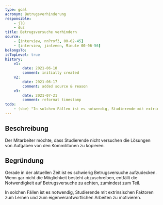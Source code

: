 ```yaml
---
type: goal
acronym: Betrugsverhinderung
responsible: 
    - jlü
    - duz
title: Betrugsversuche verhindern
source: 
    - [interview, nnProf3, 00-02-45]
    - [interview, jintveen, Minute 00-06-56]
belongsTo: 
isTopLevel: true
history:
    v1:
        date: 2021-06-10
        comment: initially created
    v2:
        date: 2021-06-17
        comment: added source & reason
    v3:
        date: 2021-07-21
        comment: reformat timestamp
todo:
    - (sbe) "In solchen Fällen ist es notwendig, Studierende mit extrinsischen Faktoren zum Lernen und zum eigenverantwortlichen Arbeiten zu motivieren." Das ist doch ein Widerspruch. Wenn man gar nicht abschreiben kann, dann braucht es doch auch keine extrinsischen Faktoren zu geben, oder? Solche Faktoren wären doch eher z.B. "Angst vor Entdeckung", oder?
---
```


## Beschreibung

Der Mitarbeiter möchte, dass Studierende nicht versuchen die Lösungen von Aufgaben von den Kommilitonen zu kopieren.

## Begründung

Gerade in der aktuellen Zeit ist es schwierig Betrugsversuche aufzudecken. Wenn gar nicht die Möglichkeit besteht abzuschreiben, entfällt die Notwendigkeit auf Betrugsversuche zu achten, zumindest zum Teil. 

In solchen Fällen ist es notwendig, Studierende mit extrinsischen Faktoren zum Lernen und zum eigenverantwortlichen Arbeiten zu motivieren.

